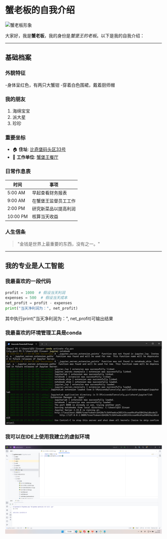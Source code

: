 # 蟹老板的自我介绍

<img src="https://c-ssl.dtstatic.com/uploads/blog/202309/16/DWS6W44oFdWo4BL.thumb.300_0.jpg_webp" alt="蟹老板形象">

大家好，我是**蟹老板**，我的身份是*蟹堡王的老板*。以下是我的自我介绍：

---

## 基础档案 

### 外貌特征 
-身体呈红色，有两只大蟹钳
-穿着白色围裙，戴着厨师帽

### 我的朋友
1. 海绵宝宝
2. 派大星
3. 珍珍

### 重要坐标
- 🏠 **住址**: [比奇堡码头区33号](https://baike.baidu.com/item/%E6%AF%94%E5%A5%87%E5%A0%A1/8275168) 
- 🏢 **工作单位**: [蟹堡王餐厅](https://baike.baidu.com/item/%E8%9F%B9%E5%A0%A1%E7%8E%8B/8043124)

### 日常作息表
| 时间       | 事项                  |
|------------|-----------------------|
| 5:00 AM    | 早起查看财务报表        |
| 9:00 AM   | 在蟹堡王监督员工工作          |
| 2:00 PM    | 研究新菜品以提高利润    |
| 10:00 PM   | 核算当天收益          |

### 人生信条
> "金钱是世界上最重要的东西，没有之一。"
---

## 我的专业是人工智能
### 我最喜欢的一段代码

```python
profit = 1000  # 假设当天利润
expenses = 500  # 假设当天成本
net_profit = profit - expenses
print("当天净利润为：", net_profit)
```
其中执行print("当天净利润为：", net_profit)可输出结果

### 我最喜欢的环境管理工具是conda
<img src='https://github.com/wh2531000/QZX/blob/main/%E5%B1%8F%E5%B9%95%E6%88%AA%E5%9B%BE%202025-03-28%20182330.png' alt="截图一">

### 我可以在IDE上使用我建立的虚拟环境
<img src="https://github.com/wh2531000/-/blob/main/%E5%B1%8F%E5%B9%95%E6%88%AA%E5%9B%BE%202025-03-20%20161534.png" alt="截图二">
